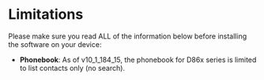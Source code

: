 # Limitations

Please make sure you read ALL of the information below before installing the software on your device:

* **Phonebook**: As of v10_1_184_15, the phonebook for D86x series is limited to list contacts only (no search).
